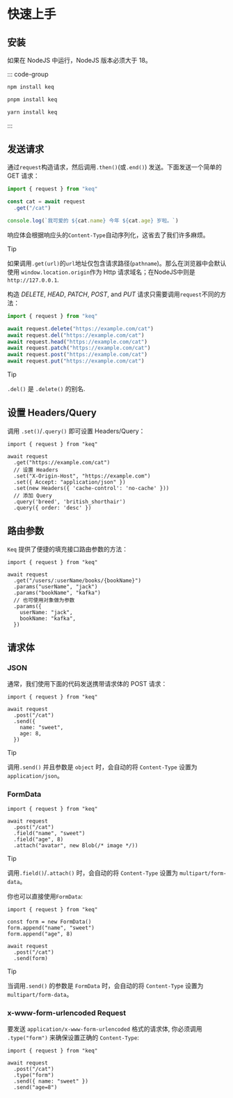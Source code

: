 # 快速上手

## 安装

如果在 NodeJS 中运行，NodeJS 版本必须大于 18。

::: code-group

```bash [npm]
npm install keq
```

```bash [pnpm]
pnpm install keq
```

```bash [yarn]
yarn install keq
```

:::

## 发送请求

通过`request`构造请求，然后调用`.then()`(或`.end()`) 发送。下面发送一个简单的 GET 请求：

<!-- prettier-ignore -->
```typescript
import { request } from "keq"

const cat = await request
  .get("/cat")

console.log(`我可爱的 ${cat.name} 今年 ${cat.age} 岁啦。`)
```

响应体会根据响应头的`Content-Type`自动序列化，这省去了我们许多麻烦。

<!-- prettier-ignore -->
> [!TIP]
> 如果调用`.get(url)`的`url`地址仅包含请求路径(`pathname`)。那么在浏览器中会默认使用 `window.location.origin`作为 Http 请求域名；在NodeJS中则是 `http://127.0.0.1`.

构造 _DELETE_, _HEAD_, _PATCH_, _POST_, and _PUT_ 请求只需要调用`request`不同的方法：

<!-- prettier-ignore -->
```typescript
import { request } from "keq"

await request.delete("https://example.com/cat")
await request.del("https://example.com/cat")
await request.head("https://example.com/cat")
await request.patch("https://example.com/cat")
await request.post("https://example.com/cat")
await request.put("https://example.com/cat")
```

<!-- prettier-ignore -->
> [!TIP]
> `.del()` 是 `.delete()` 的别名.

## 设置 Headers/Query

调用 `.set()`/`.query()` 即可设置 Headers/Query：

<!-- prettier-ignore -->
```typescript{6-8,10-11}
import { request } from "keq"

await request
  .get("https://example.com/cat")
  // 设置 Headers
  .set("X-Origin-Host", "https://example.com")
  .set({ Accept: "application/json" })
  .set(new Headers({ 'cache-control': 'no-cache' }))
  // 添加 Query
  .query('breed', 'british_shorthair')
  .query({ order: 'desc' })
```

## 路由参数

`Keq` 提供了便捷的填充接口路由参数的方法：

<!-- prettier-ignore -->
```typescript{6-7,9-12}
import { request } from "keq"

await request
  .get("/users/:userName/books/{bookName}")
  .params("userName", "jack")
  .params("bookName", "kafka")
  // 也可使用对象做为参数
  .params({
    userName: "jack",
    bookName: "kafka",
  })
```

## 请求体

### JSON

通常，我们使用下面的代码发送携带请求体的 POST 请求：

<!-- prettier-ignore -->
```typescript{5-8}
import { request } from "keq"

await request
  .post("/cat")
  .send({
    name: "sweet",
    age: 8,
  })
```

<!-- prettier-ignore -->
> [!TIP]
> 调用`.send()` 并且参数是 `object` 时，会自动的将 `Content-Type` 设置为 `application/json`。

### FormData

<!-- prettier-ignore -->
```typescript{5-7}
import { request } from "keq"

await request
  .post("/cat")
  .field("name", "sweet")
  .field("age", 8)
  .attach("avatar", new Blob(/* image */))
```

<!-- prettier-ignore -->
> [!TIP]
> 调用`.field()`/`.attach()` 时，会自动的将 `Content-Type` 设置为 `multipart/form-data`。

你也可以直接使用`FormData`:

<!-- prettier-ignore -->
```typescript{3-5,9}
import { request } from "keq"

const form = new FormData()
form.append("name", "sweet")
form.append("age", 8)

await request
  .post("/cat")
  .send(form)
```

<!-- prettier-ignore -->
> [!TIP]
> 当调用`.send()` 的参数是 `FormData` 时，会自动的将 `Content-Type` 设置为 `multipart/form-data`。

### x-www-form-urlencoded Request

要发送 `application/x-www-form-urlencoded` 格式的请求体, 你必须调用 `.type("form")` 来确保设置正确的 `Content-Type`:

<!-- prettier-ignore -->
```typescript{5-7}
import { request } from "keq"

await request
  .post("/cat")
  .type("form")
  .send({ name: "sweet" })
  .send("age=8")
```
